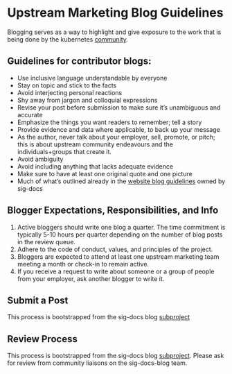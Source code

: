 # Upstream Marketing Blog Guidelines

Blogging serves as a way to highlight and give exposure to the work that is being done by the kubernetes [community](https://github.com/kubernetes/community).

## Guidelines for contributor blogs: 

* Use inclusive language understandable by everyone
* Stay on topic and stick to the facts
* Avoid interjecting personal reactions 
* Shy away from jargon and colloquial expressions
* Revise your post before submission to make sure it’s unambiguous and accurate
* Emphasize the things you want readers to remember; tell a story
* Provide evidence and data where applicable, to back up your message
* As the author, never talk about your employer, sell, promote, or pitch; this is about upstream community endeavours and the individuals+groups that create it.
* Avoid ambiguity
* Avoid including anything that lacks adequate evidence
* Make sure to have at least one original quote and one picture
* Much of what’s outlined already in the [website blog guidelines](https://github.com/kubernetes/community/blob/77aa44ba8a506b2d8a7110ff96f545c36db906f3/sig-docs/blog-subproject/README.md
) owned by sig-docs

## Blogger Expectations, Responsibilities, and Info

1. Active bloggers should write one blog a quarter. The time commitment is typically 5-10 hours per quarter depending on the number of blog posts in the review queue.
2. Adhere to the code of conduct, values, and principles of the project.
3. Bloggers are expected to attend at least one upstream marketing team meeting a month or check-in to remain active. 
4. If you receive a request to write about someone or a group of people from your employer, ask another blogger to write it. 

## Submit a Post

This process is bootstrapped from the sig-docs blog [subproject](https://github.com/kubernetes/community/blob/77aa44ba8a506b2d8a7110ff96f545c36db906f3/sig-docs/blog-subproject/README.md)

## Review Process

This process is bootstrapped from the sig-docs blog [subproject](https://github.com/kubernetes/community/blob/77aa44ba8a506b2d8a7110ff96f545c36db906f3/sig-docs/blog-subproject/README.md). Please ask for review from community liaisons on the sig-docs-blog team.


